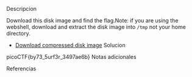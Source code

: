 Descripcion

Download this disk image and find the flag.Note: if you are using the webshell, download and extract the disk image into `/tmp` not your home directory.

- [Download compressed disk image](https://artifacts.picoctf.net/c/136/disk.flag.img.gz)
Solucion

picoCTF{by73_5urf3r_3497ae6b}
Notas adicionales


Referencias
